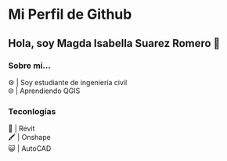 # Mi Perfil de Github
## Hola, soy Magda Isabella Suarez Romero 💛

### Sobre mí...
⚙️ | Soy estudiante de ingeniería civil <br>
🌐 | Aprendiendo QGIS

### Teconlogías
🏡 | Revit <br>
🖍️ | Onshape <br>
😺 | AutoCAD <br>


